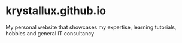 # krystallux.github.io

My personal website that showcases my expertise, learning tutorials, hobbies and general IT consultancy
